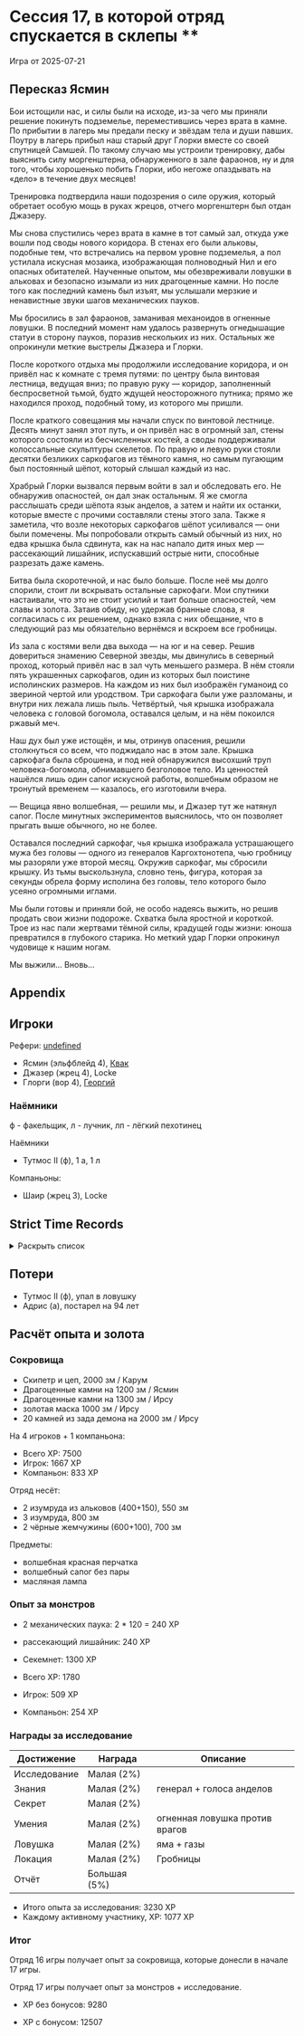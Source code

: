 # Сессия 17, в которой отряд спускается в склепы \*\*

<!--
<a title="" href="">
  <img src="" style="width:800px" />
</a>
-->

Игра от 2025-07-21

## Пересказ Ясмин

Бои истощили нас, и силы были на исходе, из-за чего мы приняли решение покинуть подземелье, переместившись через врата в
камне. По прибытии в лагерь мы предали песку и звёздам тела и души павших. Поутру в лагерь прибыл наш старый друг Глорки
вместе со своей спутницей Самшей. По такому случаю мы устроили тренировку, дабы выяснить силу моргенштерна,
обнаруженного в зале фараонов, ну и для того, чтобы хорошенько побить Глорки, ибо негоже опаздывать на «дело» в течение
двух месяцев!

Тренировка подтвердила наши подозрения о силе оружия, который обретает особую мощь в руках жрецов, отчего моргенштерн
был отдан Джазеру.

Мы снова спустились через врата в камне в тот самый зал, откуда уже вошли под своды нового коридора. В стенах его были
альковы, подобные тем, что встречались на первом уровне подземелья, а пол устилала искусная мозаика, изображающая
полноводный Нил и его опасных обитателей. Наученные опытом, мы обезвреживали ловушки в альковах и безопасно изымали из
них драгоценные камни. Но после того как последний камень был изъят, мы услышали мерзкие и ненавистные звуки шагов
механических пауков.

Мы бросились в зал фараонов, заманивая механоидов в огненные ловушки. В последний момент нам удалось развернуть
огнедышащие статуи в сторону пауков, поразив нескольких из них. Остальных же опрокинули меткие выстрелы Джазера и
Глорки.

После короткого отдыха мы продолжили исследование коридора, и он привёл нас к комнате с тремя путями: по центру была
винтовая лестница, ведущая вниз; по правую руку — коридор, заполненный беспросветной тьмой, будто ждущей неосторожного
путника; прямо же находился проход, подобный тому, из которого мы пришли.

После краткого совещания мы начали спуск по винтовой лестнице. Десять минут занял этот путь, и он привёл нас в огромный
зал, стены которого состояли из бесчисленных костей, а своды поддерживали колоссальные скульптуры скелетов. По правую и
левую руки стояли десятки безликих саркофагов из тёмного камня, но самым пугающим был постоянный шёпот, который слышал
каждый из нас.

Храбрый Глорки вызвался первым войти в зал и обследовать его. Не обнаружив опасностей, он дал знак остальным. Я же
смогла расслышать среди шёпота язык анделов, а затем и найти их останки, которые вместе с прочими составляли стены этого
зала. Также я заметила, что возле некоторых саркофагов шёпот усиливался — они были помечены. Мы попробовали открыть
самый обычный из них, но едва крышка была сдвинута, как на нас напало дитя иных мер — рассекающий лишайник, испускавший
острые нити, способные разрезать даже камень.

Битва была скоротечной, и нас было больше. После неё мы долго спорили, стоит ли вскрывать остальные саркофаги. Мои
спутники настаивали, что это не стоит усилий и таит больше опасностей, чем славы и золота. Затаив обиду, но удержав
бранные слова, я согласилась с их решением, однако взяла с них обещание, что в следующий раз мы обязательно вернёмся и
вскроем все гробницы.

Из зала с костями вели два выхода — на юг и на север. Решив довериться знамению Северной звезды, мы двинулись в северный
проход, который привёл нас в зал чуть меньшего размера. В нём стояли пять украшенных саркофагов, один из которых был
поистине исполинских размеров. На каждом из них был изображён гуманоид со звериной чертой или уродством. Три саркофага
были уже разломаны, и внутри них лежала лишь пыль. Четвёртый, чья крышка изображала человека с головой богомола,
оставался целым, и на нём покоился ржавый меч.

Наш дух был уже истощён, и мы, отринув опасения, решили столкнуться со всем, что поджидало нас в этом зале. Крышка
саркофага была сброшена, и под ней обнаружился высохший труп человека-богомола, обнимавшего безголовое тело. Из
ценностей нашёлся лишь один сапог искусной работы, волшебным образом не тронутый временем — казалось, его изготовили
вчера.

— Вещица явно волшебная, — решили мы, и Джазер тут же натянул сапог. После минутных экспериментов выяснилось, что он
позволяет прыгать выше обычного, но не более.

Оставался последний саркофаг, чья крышка изображала устрашающего мужа без головы — одного из генералов Каргохтонотепа,
чью гробницу мы разоряли уже второй месяц. Окружив саркофаг, мы сбросили крышку. Из тьмы выскользнула, словно тень,
фигура, которая за секунды обрела форму исполина без головы, тело которого было усеяно огромными иглами.

Мы были готовы и приняли бой, не особо надеясь выжить, но решив продать свои жизни подороже. Схватка была яростной и
короткой. Трое из нас пали жертвами тёмной силы, крадущей годы жизни: юноша превратился в глубокого старика. Но меткий
удар Глорки опрокинул чудовище к нашим ногам.

Мы выжили… Вновь…

## Appendix

<!-- toc -->

<!-- tocstop -->

## Игроки

Рефери: [undefined](https://t.me/oktottrpg)

- Ясмин (эльфблейд 4), [Квак](https://t.me/troglog)
- Джазер (жрец 4), Locke
- Глорги (вор 4), [Георгий](https://t.me/lowcult)

### Наёмники

ф - факельщик, л - лучник, лп - лёгкий пехотинец

Наёмники

- Тутмос II (ф), 1 а, 1 л

Компаньоны:

- Шаир (жрец 3), Locke

## Strict Time Records

<details><summary>Раскрыть список</summary>

По дням

- 1 день: 1ч + 2ч20м (игра 1) 10 января
- 2 день: отдых в лагере, ночёвка (игра 2) 17 января
- 3 день: 1ч + 3ч20м, остались внутри (конец игры 2). 4ч30м внутри (игра 3). 2ч30м (игра 4).
- 4-7 день: отдых, наём
- 8 день: раскопки шахты снаружи (конец игры 4) (игра 5)
- 9 день: 3ч10м внутри (конец игры 5) (игра 6), вышли наружу и ночевали в лагере
- 10 день: 4ч внутри (конец игры 6), 7ч + 40м в гротах (игра 7), 1ч10 м (игра 8) (Ширин, икра)
- 11-13 день: отдых в лагере, отправка каравана с сокровищами в поселение
- 14 день: 4ч10м (конец игры 8), 3ч40м (игра 9)
- 15 день: отдых, исследования (конец игры 9)
- 16 день (игра 10)
- 17 день: караван доезжает до поселения (игра 11), лечение в лагере
- 18 день: лечение в лагере
- 19 день: спуск в гробницу (7ч20м) (конец игры 11) (игра 12)
- 20 день: икра в Ширин созревает, караван выезжает обратно, спуск в гробницу и обратно (2ч40м) (конец игры 12)
- 21-25 дни: дорога, караван в лагере
- 26 день: гробница (5ч10м) (конец игры 13)
- 27 день: лагерь, изучение, охота (игра 14)
- 28 день: гробница (6ч50м)
- 29 день: лагерь, ждут караван (игра 15)
- 30 гробница
- 31 гробница (окончание игры 15, игра 16) оплата за лагерь, 2ч40м
- 32 день: 2ч50м (конец игры 16), вышли на поверхность (игра 17)
- 33 день: 2ч20м внутри
- ...
- 40 день: кончается оплата наёмников

</details>

## Потери

- Тутмос II (ф), упал в ловушку
- Адрис (а), постарел на 94 лет

## Расчёт опыта и золота

### Сокровища

- Скипетр и цеп, 2000 зм / Карум
- Драгоценные камни на 1200 зм / Ясмин
- Драгоценные камни на 1300 зм / Ирсу
- золотая маска 1000 зм / Ирсу
- 20 камней из зада демона на 2000 зм / Ирсу

На 4 игроков + 1 компаньона:

- Всего XP: 7500
- Игрок: 1667 XP
- Компаньон: 833 XP

Отряд несёт:

- 2 изумруда из альковов (400+150), 550 зм
- 3 изумруда, 800 зм
- 2 чёрные жемчужины (600+100), 700 зм

Предметы:

- волшебная красная перчатка
- волшебный сапог без пары
- масляная лампа

### Опыт за монстров

- 2 механических паука: 2 \* 120 = 240 XP
- рассекающий лишайник: 240 XP
- Секемнет: 1300 XP

- Всего XP: 1780
- Игрок: 509 XP
- Компаньон: 254 XP

### Награды за исследование

| Достижение   | Награда      | Описание                       |
| ------------ | ------------ | ------------------------------ |
| Исследование | Малая (2%)   |                                |
| Знания       | Малая (2%)   | генерал + голоса анделов       |
| Секрет       | Малая (2%)   |                                |
| Умения       | Малая (2%)   | огненная ловушка против врагов |
| Ловушка      | Малая (2%)   | яма + газы                     |
| Локация      | Малая (2%)   | Гробницы                       |
| Отчёт        | Большая (5%) |                                |

- Итого опыта за исследования: 3230 XP
- Каждому активному участнику, XP: 1077 XP

### Итог

Отряд 16 игры получает опыт за сокровища, которые донесли в начале 17 игры.

Отряд 17 игры получает опыт за монстров + исследование.

- XP без бонусов: 9280

- XP с бонусом: 12507

